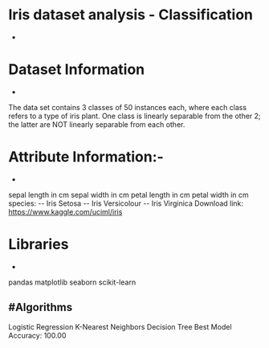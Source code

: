 # **Iris dataset analysis - Classification**
-
# Dataset Information
-
The data set contains 3 classes of 50 instances each, where each class refers to a type of iris plant. One class is linearly separable from the other 2; the latter are NOT linearly separable from each other.

# Attribute Information:-
-
sepal length in cm
sepal width in cm
petal length in cm
petal width in cm
species: -- Iris Setosa -- Iris Versicolour -- Iris Virginica
Download link: https://www.kaggle.com/uciml/iris

# Libraries
-
pandas
matplotlib
seaborn
scikit-learn


#Algorithms
-
Logistic Regression
K-Nearest Neighbors
Decision Tree
Best Model Accuracy: 100.00
